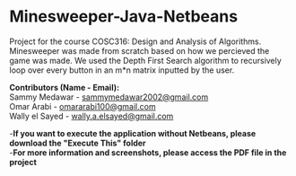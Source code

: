 # Minesweeper-Java-Netbeans  
Project for the course COSC316: Design and Analysis of Algorithms. Minesweeper was made from scratch based on how we percieved the game was made. We used the Depth First Search algorithm to recursively loop over every button in an m*n matrix inputted by the user. 
  
**Contributors (Name - Email):**  
Sammy Medawar - sammymedawar2002@gmail.com  
Omar Arabi - omararabi100@gmail.com  
Wally el Sayed - wally.a.elsayed@gmail.com    

-**If you want to execute the application without Netbeans, please download the "Execute This" folder**       
-**For more information and screenshots, please access the PDF file in the project**
